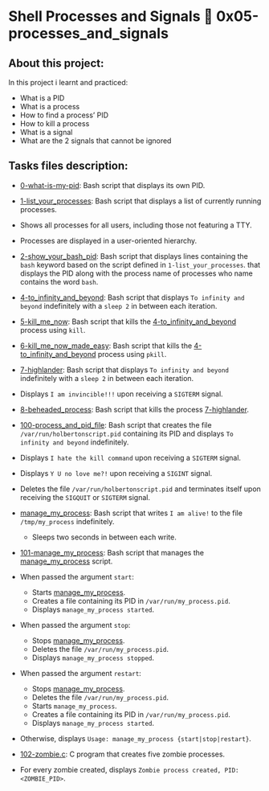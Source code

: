 # Shell Processes and Signals :page_with_curl: 0x05-processes_and_signals

## About this project:
In this project i learnt and practiced:
- What is a PID
- What is a process
- How to find a process’ PID
- How to kill a process
- What is a signal
- What are the 2 signals that cannot be ignored

## Tasks files description:

  * [0-what-is-my-pid](./0-what-is-my-pid): Bash script that displays its own PID.

  * [1-list_your_processes](./1-list_your_processes): Bash script that displays a
  list of currently running processes.
  * Shows all processes for all users, including those not featuring a TTY.
  * Processes are displayed in a user-oriented hierarchy.

  * [2-show_your_bash_pid](./2-show_your_bash_pid): Bash script that displays lines
  containing the `bash` keyword based on the script defined in `1-list_your_processes`.
  that displays the PID along with the process name of processes who name contains the
  word `bash`.

  * [4-to_infinity_and_beyond](./4-to_infinity_and_beyond): Bash script that displays
  `To infinity and beyond` indefinitely with a `sleep 2` in between each iteration.

  * [5-kill_me_now](./5-kill_me_now): Bash script that kills the
  [4-to_infinity_and_beyond](./4-to_infinity_and_beyond) process using `kill`.

  * [6-kill_me_now_made_easy](./6-kill_me_now_made_easy): Bash script that kills the
  [4-to_infinity_and_beyond](./4-to_infinity_and_beyond) process using `pkill`.

  * [7-highlander](./7-highlander): Bash script that displays `To infinity and beyond`
  indefinitely with a `sleep 2` in between each iteration.
  * Displays `I am invincible!!!` upon receiving a `SIGTERM` signal.

  * [8-beheaded_process](./8-beheaded_process): Bash script that kills the process
  [7-highlander](./7-highlander).

  * [100-process_and_pid_file](./100-process_and_pid_file): Bash script that creates the file
  `/var/run/holbertonscript.pid` containing its PID and displays `To infinity and
  beyond` indefinitely.
  * Displays `I hate the kill command` upon receiving a `SIGTERM` signal.
  * Displays `Y U no love me?!` upon receiving a `SIGINT` signal.
  * Deletes the file `/var/run/holbertonscript.pid` and terminates itself
  upon receiving the `SIGQUIT` or `SIGTERM` signal.

  * [manage_my_process](./manage_my_process): Bash script that writes `I am alive!` to the file
  `/tmp/my_process` indefinitely.
    * Sleeps two seconds in between each write.
  * [101-manage_my_process](./101-manage_my_process): Bash script that manages the
  [manage_my_process](./manage_my_process) script.
  * When passed the argument `start`:
    * Starts [manage_my_process](./manage_my_process).
    * Creates a file containing its PID in `/var/run/my_process.pid`.
    * Displays `manage_my_process started`.
  * When passed the argument `stop`:
    * Stops [manage_my_process](./manage_my_process).
    * Deletes the file `/var/run/my_process.pid`.
    * Displays `manage_my_process stopped`.
  * When passed the argument `restart`:
    * Stops [manage_my_process](./manage_my_process).
    * Deletes the file `/var/run/my_process.pid`.
    * Starts `manage_my_process`.
    * Creates a file containing its PID in `/var/run/my_process.pid`.
    * Displays `manage_my_process started`.
  * Otherwise, displays `Usage: manage_my_process {start|stop|restart}`.

  * [102-zombie.c](./102-zombie.c): C program that creates five zombie processes.
  * For every zombie created, displays `Zombie process created, PID:
  <ZOMBIE_PID>`.
